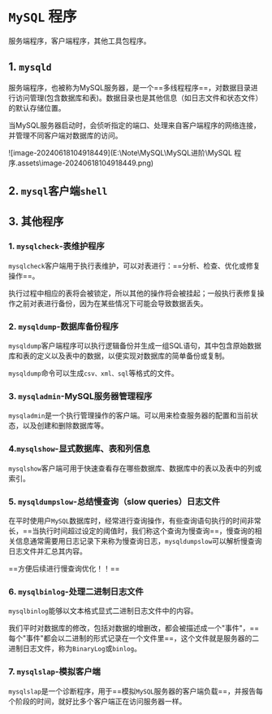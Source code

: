 # `MySQL` 程序

服务端程序，客户端程序，其他工具包程序。

## 1. `mysqld`

服务端程序，也被称为MySQL服务器，是一个==多线程程序==，对数据目录进行访问管理(包含数据库和表)。数据目录也是其他信息（如日志文件和状态文件）的默认存储位置。  

当MySQL服务器启动时，会侦听指定的端口、处理来自客户端程序的网络连接，并管理不同客户端对数据库的访问。  

![image-20240618104918449](E:\Note\MySQL\MySQL进阶\MySQL 程序.assets\image-20240618104918449.png)

## 2. `mysql`客户端`shell`

## 3. 其他程序

### 1. `mysqlcheck`-表维护程序  

`mysqlcheck`客户端用于执行表维护，可以对表进行：==分析、检查、优化或修复操作==。  

执行过程中相应的表将会被锁定，所以其他的操作将会被挂起；一般执行表修复操作之前对表进行备份，因为在某些情况下可能会导致数据丢失。    

### 2. `mysqldump`-数据库备份程序  

`mysqldump`客户端程序可以执行逻辑备份并生成一组SQL语句，其中包含原始数据库和表的定义以及表中的数据，以便实现对数据库的简单备份或复制。  

`mysqldump`命令可以生成`csv、xml、sql`等格式的文件。  

### 3. `mysqladmin`-MySQL服务器管理程序  

`mysqladmin`是一个执行管理操作的客户端。可以用来检查服务器的配置和当前状态，以及创建和删除数据库等。

### 4.`mysqlshow`-显式数据库、表和列信息  

 `mysqlshow`客户端可用于快速查看存在哪些数据库、数据库中的表以及表中的列或索引。

### 5. `mysqldumpslow`-总结慢查询（slow queries）日志文件  

在平时使用户`MySQL`数据库时，经常进行查询操作，有些查询语句执行的时间非常长，==当执行时间超过设定的阈值时，我们称这个查询为慢查询==，慢查询的相关信息通常需要用日志记录下来称为慢查询日志，`mysqldumpslow`可以解析慢查询日志文件并汇总其内容。  

==方便后续进行慢查询优化！！==

### 6. `mysqlbinlog`-处理二进制日志文件  

`mysqlbinlog`能够以文本格式显式二进制日志文件中的内容。

我们平时对数据库的修改，包括对数据的增删改，都会被描述成一个"事件"，==每个"事件"都会以二进制的形式记录在一个文件里==，这个文件就是服务器的二进制日志文件，称为`BinaryLog`或`binlog`。    

### 7. `mysqlslap`-模拟客户端 

`mysqlslap`是一个诊断程序，用于==模拟`MySQL`服务器的客户端负载==，并报告每个阶段的时间，就好比多个客户端正在访问服务器一样。  



